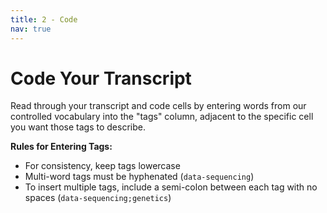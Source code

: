 ```yaml
---
title: 2 - Code
nav: true
---
```


# Code Your Transcript

Read through your transcript and code cells by entering words from our controlled vocabulary into the "tags" column, adjacent to the specific cell you want those tags to describe.

**Rules for Entering Tags:**
- For consistency, keep tags lowercase
- Multi-word tags must be hyphenated (`data-sequencing`)
- To insert multiple tags, include a semi-colon between each tag with no spaces (`data-sequencing;genetics`)
